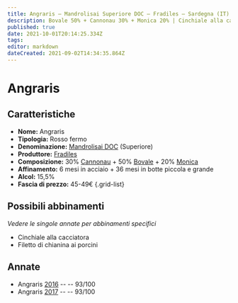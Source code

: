 ```yaml
---
title: Angraris – Mandrolisai Superiore DOC – Fradiles – Sardegna (IT) – 45-49€ – 5★
description: Bovale 50% + Cannonau 30% + Monica 20% | Cinchiale alla cacciatora – Filetto di chianina ai porcini
published: true
date: 2021-10-01T20:14:25.334Z
tags: 
editor: markdown
dateCreated: 2021-09-02T14:34:35.864Z
---
```


# Angraris

## Caratteristiche
- **Nome:** Angraris 
- **Tipologia:** Rosso fermo
- **Denominazione:** [Mandrolisai DOC](/denominazioni/Italia/Sardegna/DOC/Mondrolisai) (Superiore)
- **Produttore:** [Fradiles](/produttori/Italia/Sardegna/Fradiles) 
- **Composizione:** 30% [Cannonau](/vitigni/Italia/Cannonau) + 50% [Bovale](/vitigni/Italia/bovale) + 20% [Monica](/vitigni/Italia/monica)
- **Affinamento:** 6 mesi in acciaio + 36 mesi in botte piccola e grande
- **Alcol:** 15,5%
- **Fascia di prezzo:** 45-49€
{.grid-list}



## Possibili abbinamenti
*Vedere le singole annate per abbinamenti specifici*

- Cinchiale alla cacciatora
- Filetto di chianina ai porcini 

## Annate
- Angraris [2016](vini/Italia/Sardegna/Fradiles/Angraris/2016) -- <span class="star-5"></span> -- 93/100
- Angraris [2017](vini/Italia/Sardegna/Fradiles/Angraris/2017) -- <span class="star-5"></span> -- 93/100


